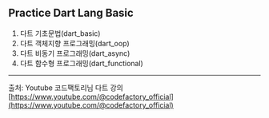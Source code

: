 ## Practice Dart Lang Basic

1. 다트 기초문법(dart_basic)
2. 다트 객체지향 프로그래밍(dart_oop)
3. 다트 비동기 프로그래밍(dart_async)
4. 다트 함수형 프로그래밍(dart_functional)

***

출처: Youtube 코드팩토리님 다트 강의 [https://www.youtube.com/@codefactory_official](https://www.youtube.com/@codefactory_official)
